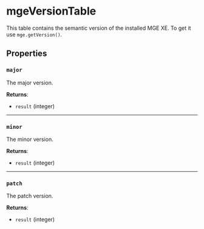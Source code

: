 # mgeVersionTable
<div class="search_terms" style="display: none">mgeversiontable</div>

<!---
	This file is autogenerated. Do not edit this file manually. Your changes will be ignored.
	More information: https://github.com/MWSE/MWSE/tree/master/docs
-->

This table contains the semantic version of the installed MGE XE. To get it use `mge.getVersion()`.

## Properties

### `major`
<div class="search_terms" style="display: none">major</div>

The major version.

**Returns**:

* `result` (integer)

***

### `minor`
<div class="search_terms" style="display: none">minor</div>

The minor version.

**Returns**:

* `result` (integer)

***

### `patch`
<div class="search_terms" style="display: none">patch</div>

The patch version.

**Returns**:

* `result` (integer)

